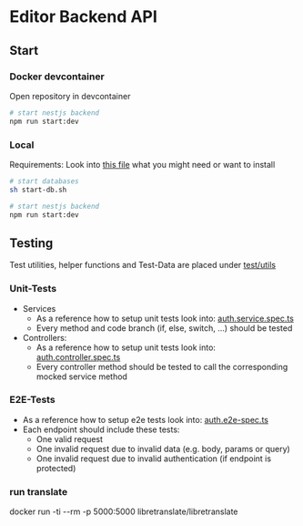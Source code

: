 # Editor Backend API

## Start

### Docker devcontainer

Open repository in devcontainer

```bash
# start nestjs backend
npm run start:dev
```

### Local

Requirements: Look into [this file](.devcontainer/Dockerfile) what you might need or want to install

```bash
# start databases
sh start-db.sh

# start nestjs backend
npm run start:dev
```

## Testing

Test utilities, helper functions and Test-Data are placed under [test/utils](test/utils)

### Unit-Tests

- Services
  - As a reference how to setup unit tests look into: [auth.service.spec.ts](src/resources/auth/auth.service.spec.ts)
  - Every method and code branch (if, else, switch, ...) should be tested
- Controllers:
  - As a reference how to setup unit tests look into: [auth.controller.spec.ts](src/resources/auth/auth.controller.spec.ts)
  - Every controller method should be tested to call the corresponding mocked service method

### E2E-Tests

- As a reference how to setup e2e tests look into: [auth.e2e-spec.ts](test/auth.e2e-spec.ts)
- Each endpoint should include these tests:
  - One valid request
  - One invalid request due to invalid data (e.g. body, params or query)
  - One invalid request due to invalid authentication (if endpoint is protected)

### run translate

docker run -ti --rm -p 5000:5000 libretranslate/libretranslate
